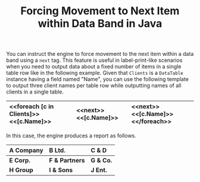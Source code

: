﻿---
title: Forcing Movement to Next Item within Data Band in Java
second_title: Aspose.Words for Java
articleTitle: Forcing Movement to Next Item within Data Band
linktitle: Forcing Movement to Next Item within Data Band
description: "Force movement to the next item within a data band when building a report in Java."
type: docs
weight: 50
url: /java/forcing-movement-to-next-item-within-data-band/
---

You can instruct the engine to force movement to the next item within a data band using a `next` tag. This feature is useful in label-print-like scenarios when you need to output data about a fixed number of items in a single table row like in the following example. Given that `Clients` is a `DataTable` instance having a field named "Name", you can use the following template to output three client names per table row while outputting names of all clients in a single table.

|&lt;&lt;foreach [c in Clients]&gt;&gt;&lt;&lt;[c.Name]&gt;&gt;|&lt;&lt;next&gt;&gt;&lt;&lt;[c.Name]&gt;&gt;|&lt;&lt;next&gt;&gt;&lt;&lt;[c.Name]&gt;&gt; &lt;&lt;/foreach&gt;&gt;|
| :- | :- | :- |


In this case, the engine produces a report as follows.

|A Company|B Ltd.|C & D |
| :- | :- | :- |
|**E Corp.**|**F & Partners**|**G & Co.** |
|**H Group**|**I & Sons**|**J Ent.** |

